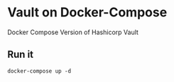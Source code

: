 # Vault on Docker-Compose
Docker Compose Version of Hashicorp Vault
## Run it
```
docker-compose up -d
```
